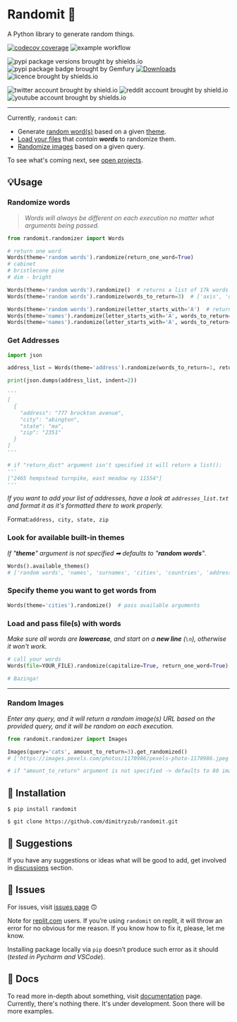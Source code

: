 # Randomit 🎲

A Python library to generate random things.

[![codecov coverage](https://codecov.io/gh/dimitryzub/randomit/branch/main/graph/badge.svg?token=B2XA8Y3R5M)](https://codecov.io/gh/dimitryzub/randomit)
![example workflow](https://github.com/dimitryzub/randomit/actions/workflows/ci.yml/badge.svg)

![pypi package versions brought by shields.io](https://img.shields.io/pypi/pyversions/randomit)
![pypi package badge brought by Gemfury](https://badge.fury.io/py/randomit.svg)
[![Downloads](https://static.pepy.tech/personalized-badge/randomit?period=month&units=international_system&left_color=grey&right_color=brightgreen&left_text=Downloads)](https://pepy.tech/project/randomit)
![licence brought by shields.io](https://img.shields.io/github/license/dimitryzub/randomit?color=blue)

![twitter account brought by shield.io](https://img.shields.io/twitter/follow/DimitryZub?style=social)
![reddit account brought by shield.io](https://img.shields.io/reddit/user-karma/combined/zdmit?style=social)
![youtube account brought by shields.io](https://img.shields.io/youtube/channel/views/UClEr5pKL0gfo4uGVH4nWRYg?style=social)
___
Currently, `randomit` can:
- Generate [random word(s)](https://github.com/dimitryzub/randomit#randomize-words) based on a given [theme](https://github.com/dimitryzub/randomit#look-for-available-built-in-themes).
- [Load your files](https://github.com/dimitryzub/randomit#load-and-pass-your-files) that _contain **words**_ to randomize them. 
- [Randomize images](#random-images) based on a given query.

To see what's coming next, see [open projects](https://github.com/dimitryzub/randomit/projects).

## 💡Usage

### Randomize words

> *Words will always be different on each execution no matter what arguments being passed.*


```python
from randomit.randomizer import Words

# return one word
Words(theme='random words').randomize(return_one_word=True)
# cabinet
# bristlecone pine
# dim - bright

Words(theme='random words').randomize()  # returns a list of 17k words
Words(theme='random words').randomize(words_to_return=3)  # ['axis', 'overabundant', 'superuser']

Words(theme='random words').randomize(letter_starts_with='A')  # returns all words that starts with letter "A" 
Words(theme='names').randomize(letter_starts_with='A', words_to_return=3)  # ['abandoned', 'able', 'absolute']
Words(theme='names').randomize(letter_starts_with='A', words_to_return=3, capitalize=True)  # ['Apron', 'Ashes', 'Anvil']
```

### Get Addresses

```python
import json

address_list = Words(theme='address').randomize(words_to_return=1, return_dict=True)

print(json.dumps(address_list, indent=2))

'''
[
  {
    "address": "777 brockton avenue",
    "city": "abington",
    "state": "ma",
    "zip": "2351"
  }
]
'''

# if "return_dict" argument isn't specified it will return a list():
'''
["2465 hempstead turnpike, east meadow ny 11554"]
'''
```

_If you want to add your list of addresses, have a look at `addresses_list.txt` and format it as it's formatted there to work properly._

Format:`address, city, state, zip`

### Look for available built-in themes

_If "**theme**" argument is not specified ➡ defaults to "**random words**"_.

```python
Words().available_themes()
# ['random words', 'names', 'surnames', 'cities', 'countries', 'address']
```

### Specify theme you want to get words from

```python
Words(theme='cities').randomize()  # pass available arguments
```

### Load and pass file(s) with words
_Make sure all words are **lowercase**, and start on a **new line** (`\n`), otherwise it won't work._

```python
# call your words
Words(file=YOUR_FILE).randomize(capitalize=True, return_one_word=True)

# Bazinga!
```

___

### Random Images

_Enter any query, and it will return a random image(s) URL based on the provided query, and it will be random on each execution._ 

```python
from randomit.randomizer import Images

Images(query='cats', amount_to_return=3).get_randomized() 
# ['https://images.pexels.com/photos/1170986/pexels-photo-1170986.jpeg', 'https://images.pexels.com/photos/1056251/pexels-photo-1056251.jpeg', 'https://images.pexels.com/photos/1056251/pexels-photo-1056251.jpeg']

# if "amount_to_return" argument is not specified -> defaults to 80 images per page.
```

## 📡 Installation

```
$ pip install randomit
```

```
$ git clone https://github.com/dimitryzub/randomit.git
```

## 👾 Suggestions

If you have any suggestions or ideas what will be good to add, get involved in [discussions](https://github.com/dimitryzub/randomit/discussions) section.

## 🔬 Issues

For issues, visit [issues page](https://github.com/dimitryzub/randomit/issues) 🙃

Note for [replit.com](https://replit.com/) users. If you’re using `randomit` on replit, it will throw an error for no obvious for me reason. If you know how to fix it, please, let me know. 

Installing package locally via `pip` doesn’t produce such error as it should (_tested in Pycharm and VSCode_).

## 📜 Docs

To read more in-depth about something, visit [documentation](https://dimitryzub.github.io/randomit/docs/docs.html) page. Currently, there's nothing there. It's under development. Soon there will be more examples. 